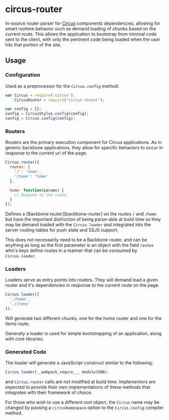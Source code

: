 # circus-router

In-source router parser for [Circus][] components dependencies, allowing for smart runtime behavior such as demand loading of chunks based on the current route. This allows the application to bootstrap from minimal code sent to the client, with only the pertinent code being loaded when the user hits that portion of the site.


## Usage

### Configuration

Used as a preprocessor for the `Circus.config` method:

```javascript
var Circus = require('circus'),
    CircusRouter = require('circus-router');

var config = {};
config = CircusStylus.config(config);
config = Circus.config(config);
```

### Routers

Routers are the primary execution component for Circus applications. As in generic backbone applications, they allow for specific behaviors to occur in response to the current url of the page.

```javascript
Circus.router({
  routes: {
    '/': 'home',
    '/home': 'home'
  },

  home: function(params) {
    // Respond to the route
  }
});
```

Defines a [Backbone router][backbone-router] on the routes `/` and `/home` but have the important distinction of being parse-able at build time so they may be demand loaded with the `Circus.loader` and integrated into the server routing tables for push state and SSJS support.

This does not necessarily need to be a Backbone router, and can be anything as long as the first parameter is an object with the field `routes` who's keys define routes in a manner that can be consumed by `Circus.loader`.

### Loaders

Loaders serve as entry points into routers. They will demand load a given router and it's dependencies in response to the current route on the page.

```javascript
Circus.loader([
  './home',
  './items'
]);
```

Will generate two different chunks, one for the home router and one for the items route.

Generally a loader is used for simple bootstrapping of an application, along with core libraries.

### Generated Code

The loader will generate a JavaScript construct similar to the following:

```javascript
Circus.loader(__webpack_requre__, moduleJSON);
```

and `Circus.router` calls are not modified at build time. Implementors are expected to provide their own implementations of these methods that integrates with their framework of choice.

For those who wish to use a different root object, the `Circus` name may be changed by passing a `circusNamespace` option to the `Circus.config` compiler method.


[circus]: https://github.com/walmartlabs/circus

